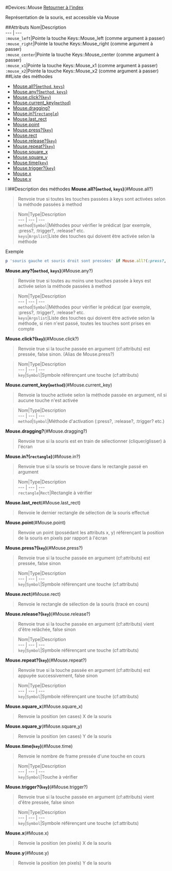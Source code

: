 #Devices::Mouse
[Retourner à l'index](README.md)

Représentation de la souris, est accessible via Mouse

##Attributs
Nom|Description  
--- | ---  
`:mouse_left`|Pointe la touche Keys::Mouse_left (comme argument à passer)  
`:mouse_right`|Pointe la touche Keys::Mouse_right (comme argument à passer)  
`:mouse_center`|Pointe la touche Keys::Mouse_center (comme argument à passer)  
`:mouse_x1`|Pointe la touche Keys::Mouse_x1 (comme argument à passer)  
`:mouse_x2`|Pointe la touche Keys::Mouse_x2 (comme argument à passer)  
##Liste des méthodes
*    [Mouse.all?(`method`, `keys`)](#Mouse.all?)
*    [Mouse.any?(`method`, `keys`)](#Mouse.any?)
*    [Mouse.click?(`key`)](#Mouse.click?)
*    [Mouse.current_key(`method`)](#Mouse.current_key)
*    [Mouse.dragging?](#Mouse.dragging?)
*    [Mouse.in?(`rectangle`)](#Mouse.in?)
*    [Mouse.last_rect](#Mouse.last_rect)
*    [Mouse.point](#Mouse.point)
*    [Mouse.press?(`key`)](#Mouse.press?)
*    [Mouse.rect](#Mouse.rect)
*    [Mouse.release?(`key`)](#Mouse.release?)
*    [Mouse.repeat?(`key`)](#Mouse.repeat?)
*    [Mouse.square_x](#Mouse.square_x)
*    [Mouse.square_y](#Mouse.square_y)
*    [Mouse.time(`key`)](#Mouse.time)
*    [Mouse.trigger?(`key`)](#Mouse.trigger?)
*    [Mouse.x](#Mouse.x)
*    [Mouse.y](#Mouse.y)

l
l##Description des méthodes
**Mouse.all?(`method`, `keys`)**(#Mouse.all?)

> Renvoie true si toutes les touches passées à keys sont activées selon la méthode passées à method

  
> Nom|Type|Description  
--- | --- | ---  
`method`|`Symbol`|Méthodes pour vérifier le prédicat (par exemple, :press?, :trigger?, :release? etc.  
`keys`|`Argslist`|Liste des touches qui doivent être activée selon la méthode  




Exemple  
```ruby  
p 'souris gauche et souris droit sont pressées' if Mouse.all?(:press?, :mouse_left, :mouse_right)  
```



**Mouse.any?(`method`, `keys`)**(#Mouse.any?)

> Renvoie true si toutes au moins une touches passée à keys est activée selon la méthode passées à method

  
> Nom|Type|Description  
--- | --- | ---  
`method`|`Symbol`|Méthodes pour vérifier le prédicat (par exemple, :press?, :trigger?, :release? etc.  
`keys`|`Argslist`|Liste des touches qui doivent être activée selon la méthode, si rien n'est passé, toutes les touches sont prises en compte  






**Mouse.click?(`key`)**(#Mouse.click?)

> Renvoie true si la touche passée en argument (cf:attributs) est pressée, false sinon. (Alias de Mouse.press?)

  
> Nom|Type|Description  
--- | --- | ---  
`key`|`Symbol`|Symbole référençant une touche (cf:attributs)  






**Mouse.current_key(`method`)**(#Mouse.current_key)

> Renvoie la touche activée selon la méthode passée en argument, nil si aucune touche n'est activée

  
> Nom|Type|Description  
--- | --- | ---  
`method`|`Symbol`|Méthode d'activation (:press?, :release?, :trigger? etc.)  






**Mouse.dragging?**(#Mouse.dragging?)

> Renvoie true si la souris est en train de sélectionner (cliquer/glisser) à l'écran

  
> 





**Mouse.in?(`rectangle`)**(#Mouse.in?)

> Renvoie true si la souris se trouve dans le rectangle passé en argument

  
> Nom|Type|Description  
--- | --- | ---  
`rectangle`|`Rect`|Rectangle à vérifier  






**Mouse.last_rect**(#Mouse.last_rect)

> Renvoie le dernier rectangle de sélection de la souris effectué

  
> 





**Mouse.point**(#Mouse.point)

> Renvoie un point (possédant les attributs x, y) référençant la position de la souris en pixels par rapport à l'écran

  
> 





**Mouse.press?(`key`)**(#Mouse.press?)

> Renvoie true si la touche passée en argument (cf:attributs) est pressée, false sinon

  
> Nom|Type|Description  
--- | --- | ---  
`key`|`Symbol`|Symbole référençant une touche (cf:attributs)  






**Mouse.rect**(#Mouse.rect)

> Renvoie le rectangle de sélection de la souris (tracé en cours)

  
> 





**Mouse.release?(`key`)**(#Mouse.release?)

> Renvoie true si la touche passée en argument (cf:attributs) vient d'être relâchée, false sinon

  
> Nom|Type|Description  
--- | --- | ---  
`key`|`Symbol`|Symbole référençant une touche (cf:attributs)  






**Mouse.repeat?(`key`)**(#Mouse.repeat?)

> Renvoie true si la touche passée en argument (cf:attributs) est appuyée successivement, false sinon

  
> Nom|Type|Description  
--- | --- | ---  
`key`|`Symbol`|Symbole référençant une touche (cf:attributs)  






**Mouse.square_x**(#Mouse.square_x)

> Renvoie la position (en cases) X de la souris

  
> 





**Mouse.square_y**(#Mouse.square_y)

> Renvoie la position (en cases) Y de la souris

  
> 





**Mouse.time(`key`)**(#Mouse.time)

> Renvoie le nombre de frame pressée d'une touche en cours

  
> Nom|Type|Description  
--- | --- | ---  
`key`|`Symbol`|Touche à vérifier  






**Mouse.trigger?(`key`)**(#Mouse.trigger?)

> Renvoie true si la touche passée en argument (cf:attributs) vient d'être pressée, false sinon

  
> Nom|Type|Description  
--- | --- | ---  
`key`|`Symbol`|Symbole référençant une touche (cf:attributs)  






**Mouse.x**(#Mouse.x)

> Renvoie la position (en pixels) X de la souris

  
> 





**Mouse.y**(#Mouse.y)

> Renvoie la position (en pixels) Y de la souris

  
> 





